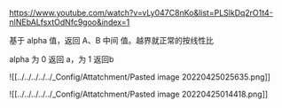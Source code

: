 https://www.youtube.com/watch?v=vLy047C8nKo&list=PLSlkDq2rO1t4-nlNEbALfsxtOdNfc9goo&index=1

基于 alpha 值，返回 A、B 中间 值。越界就正常的按线性比

alpha 为 0 返回 a，为 1 返回b


![[../../../../../_Config/Attatchment/Pasted image 20220425025635.png]]

![[../../../../../_Config/Attatchment/Pasted image 20220425014418.png]]